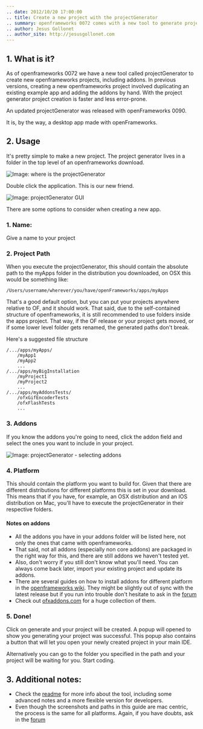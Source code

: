```yaml
---
.. date: 2012/10/20 17:00:00
.. title: Create a new project with the projectGenerator
.. summary: openframeworks 0072 comes with a new tool to generate projects
.. author: Jesus Gollonet
.. author_site: http://jesusgollonet.com
---
```


## 1. What is it?
As of openframeworks 0072 we have a new tool called projectGenerator to create new openframeworks projects, including addons.  In previous versions, creating a new openframeworks project involved duplicating an existing example app and adding the addons by hand.  With the project generator project creation is faster and less error-prone.

An updated projectGenerator was released with openFrameworks 0090.

It is, by the way, a desktop app made with openFrameworks.

## 2. Usage
It's pretty simple to make a new project.
The project generator lives in a folder in the top level of an openframeworks download.

![Image: where is the projectGenerator](new-pg-00.png)

Double click the application. This is our new friend.

![Image: projectGenerator GUI](new-pg-01.png)

There are some options to consider when creating a new app.

### 1. Name:
Give a name to your project

### 2. Project Path
When you execute the projectGenerator, this should contain the absolute path to the myApps folder in the distribution you downloaded, on OSX this would be something like:

	/Users/username/wherever/you/have/openFrameworks/apps/myApps

That's a good default option, but you can put your projects anywhere relative to OF, and it should work. That said, due to the self-contained structure of openframeworks, it is still recommended to use folders inside the apps project. That way, if the OF release or your project gets moved, or if some lower level folder gets renamed, the generated paths don't break.

Here's a suggested file structure

	/.../apps/myApps/
		/myApp1
		/myApp2
		...
	/.../apps/myBigInstallation
		/myProject1
		/myProject2
		...
	/.../apps/myAddonsTests/
		/ofxGifEncoderTests
		/ofxFlashTests
		...



### 3. Addons
If you know the addons you're going to need, click the addon field and select the ones you want to include in your project.

![Image: projectGenerator - selecting addons](new-pg-02.png)

### 4. Platform
This should contain the platform you want to build for. Given that there are different distributions for different platforms this is set in your download. This means that if you have, for example, an OSX distribution and an IOS distribution on Mac, you'll have to execute the projectGenerator in their respective folders.

#### Notes on addons
- All the addons you have in your addons folder will be listed here, not only the ones that came with openframeworks.
- That said, not all addons (especially non core addons) are packaged in the right way for this, and there are still addons we haven't tested yet.
- Also, don't worry if you still don't know what you'll need. You can always come back later, import your existing project and update its addons.
- There are several guides on how to install addons for different platform in the [openframeworks wiki](http://wiki.openframeworks.cc/index.php?title=Main_Page). They might be slightly out of sync with the latest release but if you run into trouble don't hesitate to ask in the [forum](http://forum.openframeworks.cc/index.php)
- Check out [ofxaddons.com](http://ofxaddons.com) for a huge collection of them.

### 5. Done!
Click on generate and your project will be created. A popup will opened to show you generating your project was successful. This popup also contains a button that will let you open your newly created project in your main IDE.

Alternatively you can go to the folder you specified in the path and your project will be waiting for you. Start coding.

## 3. Additional notes:
- Check the [readme](https://github.com/ofZach/projectGeneratorSimple/tree/master/bin) for more info about the tool, including some advanced notes and a more flexible version for developers.
- Even though the screenshots and paths in this guide are mac centric, the process is the same for all platforms. Again, if you have doubts, ask in the [forum](http://forum.openframeworks.cc/index.php)

